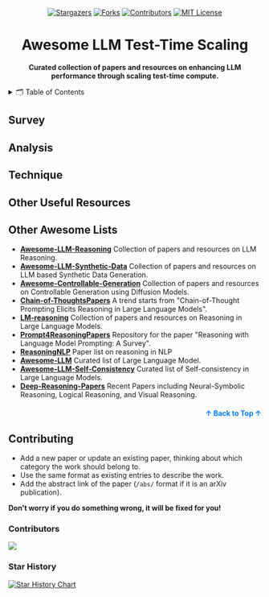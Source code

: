 <a name="readme-top"></a>

<div align="center">
  <a href="https://github.com/wasiahmad/Awesome-LLM-Test-Time-Scaling/stargazers"><img src="https://img.shields.io/github/stars/wasiahmad/Awesome-LLM-Test-Time-Scaling?style=for-the-badge" alt="Stargazers"></a>
  <a href="https://github.com/wasiahmad/Awesome-LLM-Test-Time-Scaling/network/members"><img src="https://img.shields.io/github/forks/wasiahmad/Awesome-LLM-Test-Time-Scaling?style=for-the-badge" alt="Forks"></a>
  <a href="https://github.com/wasiahmad/Awesome-LLM-Test-Time-Scaling/graphs/contributors"><img src="https://img.shields.io/github/contributors/wasiahmad/Awesome-LLM-Test-Time-Scaling?style=for-the-badge" alt="Contributors"></a>
  <a href="https://github.com/wasiahmad/Awesome-LLM-Test-Time-Scaling/blob/main/LICENSE"><img src="https://img.shields.io/github/license/wasiahmad/Awesome-LLM-Test-Time-Scaling?style=for-the-badge" alt="MIT License"></a>
</div>

<h1 align="center">Awesome LLM Test-Time Scaling</h1>

<p align="center">
    <b> Curated collection of papers and resources on enhancing LLM performance through scaling test-time compute.</b>
</p>

<details>
  <summary>🗂️ Table of Contents</summary>
  <ol>
    <li><a href="#survey">Survey</a></li>
    <li><a href="#analysis">Analysis</a></li>
    <li><a href="#technique">Technique</a></li>
    <li><a href="#other-useful-resources">Other Useful Resources</a></li>
    <li><a href="#other-awesome-lists">Other Awesome Lists</a></li>
    <li><a href="#contributing">Contributing</a></li>
  </ol>
</details>


## Survey



## Analysis



## Technique



## Other Useful Resources



## Other Awesome Lists

- **[Awesome-LLM-Reasoning](https://github.com/atfortes/Awesome-LLM-Reasoning)**  Collection of papers and resources on LLM Reasoning.
- **[Awesome-LLM-Synthetic-Data](https://github.com/wasiahmad/Awesome-LLM-Synthetic-Data)**  Collection of papers and resources on LLM based Synthetic Data Generation.
- **[Awesome-Controllable-Generation](https://github.com/atfortes/Awesome-Controllable-Generation)**  Collection of papers and resources on Controllable Generation using Diffusion Models.
- **[Chain-of-ThoughtsPapers](https://github.com/Timothyxxx/Chain-of-ThoughtsPapers)**  A trend starts from "Chain-of-Thought Prompting Elicits Reasoning in Large Language Models".
- **[LM-reasoning](https://github.com/jeffhj/LM-reasoning)**  Collection of papers and resources on Reasoning in Large Language Models.
- **[Prompt4ReasoningPapers](https://github.com/zjunlp/Prompt4ReasoningPapers)**  Repository for the paper "Reasoning with Language Model Prompting: A Survey".
- **[ReasoningNLP](https://github.com/FreedomIntelligence/ReasoningNLP)**  Paper list on reasoning in NLP
- **[Awesome-LLM](https://github.com/Hannibal046/Awesome-LLM)**  Curated list of Large Language Model.
- **[Awesome-LLM-Self-Consistency](https://github.com/SuperBruceJia/Awesome-LLM-Self-Consistency)**  Curated list of Self-consistency in Large Language Models.
- **[Deep-Reasoning-Papers](https://github.com/floodsung/Deep-Reasoning-Papers)**  Recent Papers including Neural-Symbolic Reasoning, Logical Reasoning, and Visual Reasoning.

<p align="right" style="font-size: 14px; color: #555; margin-top: 20px;">
    <a href="#readme-top" style="text-decoration: none; color: #007bff; font-weight: bold;">
        ↑ Back to Top ↑
    </a>
</p>


## Contributing

- Add a new paper or update an existing paper, thinking about which category the work should belong to.
- Use the same format as existing entries to describe the work.
- Add the abstract link of the paper (`/abs/` format if it is an arXiv publication).

**Don't worry if you do something wrong, it will be fixed for you!**

### Contributors

<a href="https://github.com/wasiahmad/Awesome-LLM-Test-Time-Scaling/graphs/contributors">
  <img src="https://contrib.rocks/image?repo=wasiahmad/Awesome-LLM-Test-Time-Scaling" />
</a>

### Star History

[![Star History Chart](https://api.star-history.com/svg?repos=atfortes/Awesome-LLM-Test-Time-Scaling&type=Timeline)](https://star-history.com/#atfortes/Awesome-LLM-Test-Time-Scaling&Timeline)

